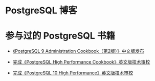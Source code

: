﻿PostgreSQL 博客
====================

# 参与过的 PostgreSQL 书籍

* [《PostgreSQL 9 Administration Cookbook（第2版）》中文版发布][1]

* [完成《PostgreSQL High Performance Cookbook》英文版技术审校][2]

* [完成《PostgreSQL 10 High Performance》英文版技术审校][3]


[1]:https://github.com/francs/PostgreSQL/blob/master/%E3%80%8APostgreSQL%209%20Administration%20Cookbook%EF%BC%88%E7%AC%AC2%E7%89%88%EF%BC%89%E3%80%8B.md
[2]:https://github.com/francs/PostgreSQL/blob/master/%E3%80%8APostgreSQL%20High%20Performance%20Cookbook%E3%80%8B.md
[3]:https://github.com/francs/PostgreSQL/blob/master/%E3%80%8APostgreSQL%2010%20High%20Performance%E3%80%8B.md



